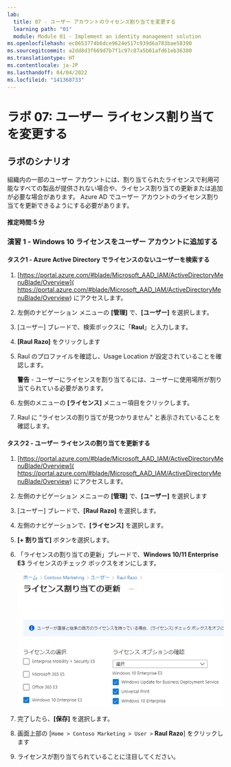 ```yaml
---
lab:
  title: 07 - ユーザー アカウントのライセンス割り当てを変更する
  learning path: "01"
  module: Module 01 - Implement an identity management solution
ms.openlocfilehash: ec8653774b6dce9624e517c939d6a783bae58390
ms.sourcegitcommit: a2dd8d3f669d7b7f1c97c87a5b01afd61eb36380
ms.translationtype: HT
ms.contentlocale: ja-JP
ms.lasthandoff: 04/04/2022
ms.locfileid: "141368733"
---
```

# <a name="lab-07-change-user-account-license-assignments"></a>ラボ 07: ユーザー ライセンス割り当てを変更する

## <a name="lab-scenario"></a>ラボのシナリオ

組織内の一部のユーザー アカウントには、割り当てられたライセンスで利用可能なすべての製品が提供されない場合や、ライセンス割り当ての更新または追加が必要な場合があります。 Azure AD でユーザー アカウントのライセンス割り当てを更新できるようにする必要があります。

#### <a name="estimated-time-5-minutes"></a>推定時間:5 分

### <a name="exercise-1---add-a-windows-10-license-to-a-user-account"></a>演習 1 - Windows 10 ライセンスをユーザー アカウントに追加する

#### <a name="task-1---find-your-unlicensed-user-in-azure-active-directory"></a>タスク1 - Azure Active Directory でライセンスのないユーザーを検索する

1. [https://portal.azure.com/#blade/Microsoft_AAD_IAM/ActiveDirectoryMenuBlade/Overview]( https://portal.azure.com/#blade/Microsoft_AAD_IAM/ActiveDirectoryMenuBlade/Overview) にアクセスします。

2. 左側のナビゲーション メニューの **[管理]** で、**[ユーザー]** を選択します。

3. [ユーザー] ブレードで、検索ボックスに「**Raul**」と入力します。

4. **[Raul Razo]** をクリックします
5. Raul のプロファイルを確認し、Usage Location が設定されていることを確認します。

    **警告** - ユーザーにライセンスを割り当てるには、ユーザーに使用場所が割り当てられている必要があります。

6. 左側のメニューの **[ライセンス]** メニュー項目をクリックします。
7. Raul に "ライセンスの割り当てが見つかりません" と表示されていることを確認します。

#### <a name="task-2---update-user-license-assignments"></a>タスク2 - ユーザー ライセンスの割り当てを更新する

1. [https://portal.azure.com/#blade/Microsoft_AAD_IAM/ActiveDirectoryMenuBlade/Overview]( https://portal.azure.com/#blade/Microsoft_AAD_IAM/ActiveDirectoryMenuBlade/Overview) にアクセスします。

2. 左側のナビゲーション メニューの **[管理]** で、**[ユーザー]** を選択します

3. [ユーザー] ブレードで、**[Raul Razo]** を選択します。

4. 左側のナビゲーションで、**[ライセンス]** を選択します。

5. **[+ 割り当て]** ボタンを選択します。 

6. 「ライセンスの割り当ての更新」ブレードで、**Windows 10/11 Enterprise E3** ライセンスのチェック ボックスをオンにします。

    ![[ライセンスの割り当ての更新] ページとライセンス オプションが強調表示されている画面イメージ](./media/lp1-mod2-assign-user-license-options.png)

7. 完了したら、**[保存]** を選択します。
8. 画面上部の [`Home > Contoso Marketing > User >` **Raul Razo**] をクリックします
9. ライセンスが割り当てられていることに注目してください。
